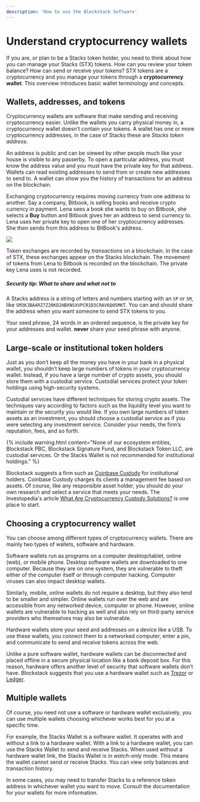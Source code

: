 ```yaml
---
description: 'How to use the Blockstack Software'
---
```


# Understand cryptocurrency wallets

If you are, or plan to be a Stacks token holder, you need to think about how you
can manage your Stacks (STX) tokens. How can you review your token balance? How can send or
receive your tokens? STX tokens are a cryptocurrency and you manage your tokens through a **cryptocurrency wallet**. This overview introduces basic wallet terminology and concepts.

## Wallets, addresses, and tokens

Cryptocurrency wallets are software that make sending and receiving cryptocurrency easier. Unlike the wallets you carry physical money in, a cryptocurrency wallet doesn’t
contain your tokens. A wallet has one or more cryptocurrency addresses, in the case of Stacks these are _Stacks token address_.

An address is public and can be viewed by other people much like your house is visible to any passerby. To open a particular address, you must know the address value and you must have the private key for that address. Wallets can read existing addresses to send from or create new addresses to send to. A wallet can show you the history of transactions for an address on the blockchain.

Exchanging cryptocurrency requires moving currency from one address to another. Say a company, Bitbook, is selling books and receive crypto currency in payment. Lena sees a book she wants to buy on Bitbook, she selects a **Buy** button and Bitbook gives her an address to send currency to. Lena uses her private key to open one of her cryptocurrency addresses. She then sends from this address to BitBook's address.

![](images/key.png)

Token exchanges are recorded by _transactions_ on a blockchain. In the case of STX, these exchanges appear on the Stacks blockchain. The movement of tokens from Lena to Bitbook is recorded on the blockchain. The private key Lena uses is not recorded.

<div class="uk-card uk-card-default uk-card-body">
<h5>Security tip: What to share and what not to</h5>
<p>A Stacks address is a string of letters and numbers starting with an <code>SP</code> or <code>SM</code>, like <code>SM3KJBA4RZ7Z20KD2HBXNSXVPCR1D3CRAV6Q05MKT</code>. You can and should share the address when you want someone to send STX tokens to you.</p>
<p>Your seed phrase, 24 words in an ordered sequence, is the private key for your addresses and wallet. <strong>never</strong> share your seed phrase with anyone.</p>
</div>

## Large-scale or institutional token holders

Just as you don’t keep all the money you have in your bank in a physical wallet,
you shouldn’t keep large numbers of tokens in your cryptocurrency wallet.
Instead, if you have a large number of crypto assets, you should store them with
a custodial service. Custodial services protect your token holdings using
high-security systems.

Custodial services have different techniques for storing crypto assets.
The techniques vary according to factors such as the liquidity level you want to
maintain or the security you would like. If you own large numbers of token
assets as an investment, you should choose a custodial service as if you were
selecting any investment service. Consider your needs, the firm’s reputation,
fees, and so forth.

{% include warning.html content="None of our ecosystem entities, Blockstack PBC, Blockstack Signature Fund, and Blockstack Token LLC, are custodial services. Or the Stacks Wallet is not recommended for institutional holdings." %}

Blockstack suggests a firm such as [Coinbase
Custody](https://custody.coinbase.com/) for institutional holders. Coinbase
Custody charges its clients a management fee based on assets. Of course, like
any responsible asset holder, you should do your own research and select a
service that meets your needs. The Investopedia's article [What Are Cryptocurrency
Custody
Solutions?](https://www.investopedia.com/news/what-are-cryptocurrency-custody-solutions/)
is one place to start.

## Choosing a cryptocurrency wallet

You can choose among different types of cryptocurrency wallets. There are mainly
two types of wallets, software and hardware.

Software wallets run as programs on a computer desktop/tablet, online (web), or
mobile phone. Desktop software wallets are downloaded to one computer. Because
they are on one system, they are vulnerable to theft either of the computer
itself or through computer hacking. Computer viruses can also impact desktop
wallets.

Similarly, mobile, online wallets do not require a desktop, but they also tend to be smaller and simpler. Online wallets run over the web and are accessible from any networked device, computer or phone. However, online wallets are vulnerable to hacking as well and also rely on third-party service providers who themselves may also be vulnerable.

Hardware wallets store your seed and addresses on a device like a USB. To use
these wallets, you connect them to a networked computer, enter a pin, and
communicate to send and receive tokens across the web.

Unlike a pure software wallet, hardware wallets can be disconnected and placed
offline in a secure physical location like a bank deposit box. For this reason,
hardware offers another level of security that software wallets don’t have.
Blockstack suggests that you use a hardware wallet such as
[Trezor](https://trezor.io/) or [Ledger](https://www.ledger.com/).

## Multiple wallets

Of course, you need not use a software or hardware wallet exclusively, you can
use multiple wallets choosing whichever works best for you at a specific time.

For example, the Stacks Wallet is a software wallet. It operates with and
without a link to a hardware wallet. With a link to a hardware wallet, you can
use the Stacks Wallet to send and receive Stacks. When used without a hardware
wallet link, the Stacks Wallet is in _watch-only_ mode. This means the wallet
cannot send or receive Stacks. You can view only balances and transaction
history.

In some cases, you may need to transfer Stacks to a reference token address in whichever
wallet you want to move. Consult the documentation for your wallets for more
information.
